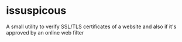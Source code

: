 # issuspicous
A small utility to verify SSL/TLS certificates of a website and also if it's approved by an online web filter
